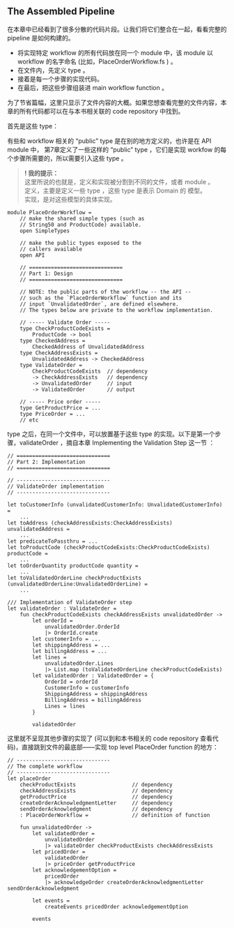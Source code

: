 ## The Assembled Pipeline

在本章中已经看到了很多分散的代码片段。让我们将它们整合在一起，看看完整的 pipeline 是如何构建的。
* 将实现特定 workflow 的所有代码放在同一个 module 中，该 module 以 workflow 的名字命名 (比如，PlaceOrderWorkflow.fs ) 。
* 在文件内，先定义 type 。
* 接着是每一个步骤的实现代码。
* 在最后，把这些步骤组装进 main workflow function 。

为了节省篇幅，这里只显示了文件内容的大概。如果您想查看完整的文件内容，本章的所有代码都可以在与本书相关联的 code repository 中找到。

首先是这些 type：

有些和 workflow 相关的 “public” type 是在别的地方定义的，也许是在 API module 中，
第7章定义了一些这样的 “public” type ，它们是实现 workfow 的每个步骤所需要的，所以需要引入这些 type 。  
> **! 我的提示：**  
> 这里所说的也就是，定义和实现被分割到不同的文件，或者 module 。  
> 定义，主要是定义一些 type ，这些 type 是表示 Domain 的 模型。  
> 实现，是对这些模型的具体实现。
```
module PlaceOrderWorkflow =
    // make the shared simple types (such as
    // String50 and ProductCode) available.
    open SimpleTypes

    // make the public types exposed to the
    // callers available
    open API

    // ==============================
    // Part 1: Design
    // ==============================

    // NOTE: the public parts of the workflow -- the API --
    // such as the `PlaceOrderWorkflow` function and its
    // input `UnvalidatedOrder`, are defined elsewhere.
    // The types below are private to the workflow implementation.

    // ----- Validate Order -----
    type CheckProductCodeExists =
        ProductCode -> bool
    type CheckedAddress =
        CheckedAddress of UnvalidatedAddress
    type CheckAddressExists =
        UnvalidatedAddress -> CheckedAddress
    type ValidateOrder =
        CheckProductCodeExists  // dependency
        -> CheckAddressExists   // dependency
        -> UnvalidatedOrder     // input
        -> ValidatedOrder       // output

    // ----- Price order -----
    type GetProductPrice = ...
    type PriceOrder = ...
    // etc
```
type 之后，在同一个文件中，可以放置基于这些 type 的实现。以下是第一个步骤，validateOrder ，摘自本章 Implementing the Validation Step 这一节 ：
```
// ==============================
// Part 2: Implementation
// ==============================

// ------------------------------
// ValidateOrder implementation
// ------------------------------

let toCustomerInfo (unvalidatedCustomerInfo: UnvalidatedCustomerInfo) =
    ...
let toAddress (checkAddressExists:CheckAddressExists) unvalidatedAddress =
    ...
let predicateToPassthru = ...
let toProductCode (checkProductCodeExists:CheckProductCodeExists) productCode =
    ...
let toOrderQuantity productCode quantity =
    ...
let toValidatedOrderLine checkProductExists (unvalidatedOrderLine:UnvalidatedOrderLine) =
    ... 

/// Implementation of ValidateOrder step
let validateOrder : ValidateOrder =
    fun checkProductCodeExists checkAddressExists unvalidatedOrder ->
        let orderId =
            unvalidatedOrder.OrderId
            |> OrderId.create
        let customerInfo = ...
        let shippingAddress = ...
        let billingAddress = ...
        let lines =
            unvalidatedOrder.Lines
            |> List.map (toValidatedOrderLine checkProductCodeExists)
        let validatedOrder : ValidatedOrder = {
            OrderId = orderId
            CustomerInfo = customerInfo
            ShippingAddress = shippingAddress
            BillingAddress = billingAddress
            Lines = lines
        }

        validatedOrder
```
这里就不呈现其他步骤的实现了 (可以到和本书相关的 code repository 查看代码)，直接跳到文件的最底部——实现 top level PlaceOrder function 的地方：
```
// ------------------------------
// The complete workflow
// ------------------------------
let placeOrder
    checkProductExists                  // dependency
    checkAddressExists                  // dependency
    getProductPrice                     // dependency
    createOrderAcknowledgmentLetter     // dependency
    sendOrderAcknowledgment             // dependency
    : PlaceOrderWorkflow =              // definition of function

    fun unvalidatedOrder ->
        let validatedOrder =
            unvalidatedOrder
            |> validateOrder checkProductExists checkAddressExists
        let pricedOrder =
            validatedOrder
            |> priceOrder getProductPrice
        let acknowledgementOption =
            pricedOrder
            |> acknowledgeOrder createOrderAcknowledgmentLetter sendOrderAcknowledgment

        let events =
            createEvents pricedOrder acknowledgementOption
            
        events
```